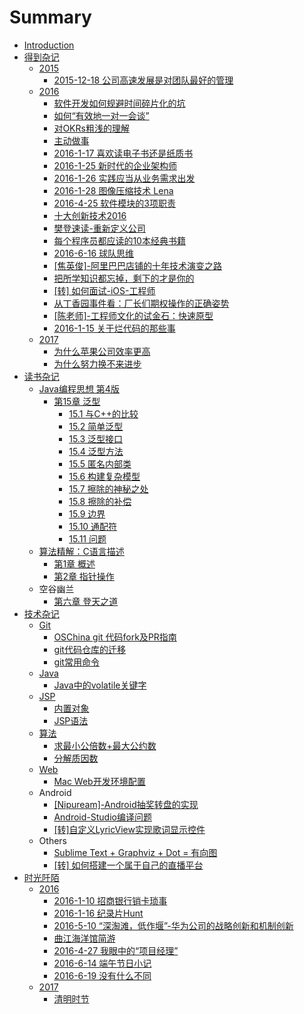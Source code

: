 # Summary

* [Introduction](README.md)
* [得到杂记](de-dao-za-ji.md)
  * [2015](2015.md)
    * [2015-12-18 公司高速发展是对团队最好的管理](de-dao-za-ji/2015/2015-12-18-gong-si-gao-su-fa-zhan-shi-dui-tuan-dui-zui-hao-de-guan-li.md)
  * [2016](de-dao-za-ji/2016.md)
    * [软件开发如何规避时间碎片化的坑](de-dao-za-ji/2016/ruan-jian-kai-fa-ru-he-gui-bi-shi-jian-sui-pian-hua-de-keng.md)
    * [如何“有效地一对一会谈”](de-dao-za-ji/2016/ru-he-201c-you-xiao-di-yi-dui-yi-hui-tan.md)
    * [对OKRs粗浅的理解](de-dao-za-ji/2016/dui-okrs-cu-qian-de-li-jie.md)
    * [主动做事](de-dao-za-ji/2016/zhu-dong-zuo-shi.md)
    * [2016-1-17 喜欢读电子书还是纸质书](de-dao-za-ji/2016/2016-1-17-xi-huan-du-dian-zi-shu-huan-shi-zhi-zhi-shu.md)
    * [2016-1-25 新时代的企业架构师](de-dao-za-ji/2016/2016-1-25-xin-shi-dai-de-qi-ye-jia-gou-shi.md)
    * [2016-1-26 实践应当从业务需求出发](de-dao-za-ji/2016/2016-1-26-shi-jian-ying-dang-cong-ye-wu-xu-qiu-chu-fa.md)
    * [2016-1-28 图像压缩技术 Lena](de-dao-za-ji/2016/2016-1-28-tu-xiang-yasuo-ji-zhu-lena.md)
    * [2016-4-25 软件模块的3项职责](de-dao-za-ji/2016/2016-4-25-ruan-jian-mo-kuai-de-3-xiang-zhi-ze.md)
    * [十大创新技术2016](de-dao-za-ji/2016/shi-da-chuang-xin-ji-zhu-2016.md)
    * [樊登速读-重新定义公司](de-dao-za-ji/2016/fan-deng-su-8bfb-zhong-xin-ding-yi-gong-si.md)
    * [每个程序员都应读的10本经典书籍](de-dao-za-ji/2016/mei-ge-cheng-xu-yuan-du-ying-du-de-10-ben-jing-dian-shu-ji.md)
    * [2016-6-16 球队思维](de-dao-za-ji/2016/2016-6-16-qiu-dui-si-wei.md)
    * [\[焦英俊\]-阿里巴巴店铺的十年技术演变之路](de-dao-za-ji/2016/jiao-ying-4fca5d-a-li-ba-ba-dian-pu-de-shi-nian-ji-zhu-yan-bian-zhi-lu.md)
    * [把所学知识都忘掉，剩下的才是你的](de-dao-za-ji/2016/ba-suo-xue-zhi-shi-du-wang-diao-ff0c-sheng-xia-de-cai-shi-ni-de.md)
    * [\[转\] 如何面试-iOS-工程师](de-dao-za-ji/2016/8f6c5d-ru-he-mian-8bd5-ios-gong-cheng-shi.md)
    * [从丁香园事件看：厂长们期权操作的正确姿势](de-dao-za-ji/2016/cong-ding-xiang-yuan-shi-jian-kan-ff1a-chang-chang-men-qi-quan-cao-zuo-de-zheng-que-zi-shi.md)
    * [\[陈老师\]-工程师文化的试金石：快速原型](de-dao-za-ji/2016/chen-lao-5e085d-gong-cheng-shi-wen-hua-de-shi-jin-shi-ff1a-kuai-su-yuan-xing.md)
    * [2016-1-15 关于烂代码的那些事](de-dao-za-ji/2016/2016-1-15-guan-yu-lan-dai-ma-de-na-xie-shi.md)
  * [2017](de-dao-za-ji/2017.md)
    * [为什么苹果公司效率更高](de-dao-za-ji/2017/wei-shi-yao-ping-guo-gong-si-xiao-lv-geng-gao.md)
    * [为什么努力换不来进步](de-dao-za-ji/2017/wei-shi-yao-nu-li-huan-bu-lai-jin-bu.md)
* [读书杂记](du-shu-za-ji.md)
  * [Java编程思想 第4版](du-shu-za-ji/javabian-cheng-si-xiang-di-4-ban.md)
    * [第15章 泛型](du-shu-za-ji/javabian-cheng-si-xiang-di-4-ban/di-15-zhang-fan-xing.md)
      * [15.1 与C++的比较](du-shu-za-ji/javabian-cheng-si-xiang-di-4-ban/di-15-zhang-fan-xing/151-yu-c-de-bi-jiao.md)
      * [15.2 简单泛型](du-shu-za-ji/javabian-cheng-si-xiang-di-4-ban/di-15-zhang-fan-xing/152-jian-dan-fan-xing.md)
      * [15.3 泛型接口](du-shu-za-ji/javabian-cheng-si-xiang-di-4-ban/di-15-zhang-fan-xing/153-fan-xing-jie-kou.md)
      * [15.4 泛型方法](du-shu-za-ji/javabian-cheng-si-xiang-di-4-ban/di-15-zhang-fan-xing/154-fan-xing-fang-fa.md)
      * [15.5 匿名内部类](du-shu-za-ji/javabian-cheng-si-xiang-di-4-ban/di-15-zhang-fan-xing/155-ni-ming-nei-bu-lei.md)
      * [15.6 构建复杂模型](du-shu-za-ji/javabian-cheng-si-xiang-di-4-ban/di-15-zhang-fan-xing/156-gou-jian-fu-za-mo-xing.md)
      * [15.7 擦除的神秘之处](du-shu-za-ji/javabian-cheng-si-xiang-di-4-ban/di-15-zhang-fan-xing/157-ca-chu-de-shen-mi-zhi-chu.md)
      * [15.8 擦除的补偿](du-shu-za-ji/javabian-cheng-si-xiang-di-4-ban/di-15-zhang-fan-xing/158-ca-chu-de-bu-chang.md)
      * [15.9 边界](du-shu-za-ji/javabian-cheng-si-xiang-di-4-ban/di-15-zhang-fan-xing/159-bian-jie.md)
      * [15.10 通配符](du-shu-za-ji/javabian-cheng-si-xiang-di-4-ban/di-15-zhang-fan-xing/1510-tong-pei-fu.md)
      * [15.11 问题](du-shu-za-ji/javabian-cheng-si-xiang-di-4-ban/di-15-zhang-fan-xing/1511-wen-ti.md)
  * [算法精解：C语言描述](du-shu-za-ji/suan-fa-jing-jie-ff1a-c-yu-yan-miao-shu.md)
    * [第1章 概述](du-shu-za-ji/suan-fa-jing-jie-ff1a-c-yu-yan-miao-shu/di-1-zhang-gai-shu.md)
    * [第2章 指针操作](du-shu-za-ji/suan-fa-jing-jie-ff1a-c-yu-yan-miao-shu/di-2-zhang-zhi-zhen-cao-zuo.md)
  * 空谷幽兰
    * [第六章 登天之道](du-shu-za-ji/di-liu-zhang-deng-tian-zhi-dao.md)
* [技术杂记](ji-shu-za-ji.md)
  * [Git](ji-shu-za-ji/git.md)
    * [OSChina git 代码fork及PR指南](ji-shu-za-ji/git/oschina-git-dai-ma-fork-ji-pr-zhi-nan.md)
    * [git代码仓库的迁移](ji-shu-za-ji/git/gitdai-ma-cang-ku-de-qian-yi.md)
    * [git常用命令](ji-shu-za-ji/git/gitchang-yong-ming-ling.md)
  * [Java](ji-shu-za-ji/java.md)
    * [Java中的volatile关键字](ji-shu-za-ji/java/javazhong-de-volatile-guan-jian-zi.md)
  * [JSP](ji-shu-za-ji/jsp.md)
    * [内置对象](ji-shu-za-ji/jsp/nei-zhi-dui-xiang.md)
    * [JSP语法](ji-shu-za-ji/jsp/jspyu-fa.md)
  * [算法](ji-shu-za-ji/suan-fa.md)
    * [求最小公倍数+最大公约数](ji-shu-za-ji/suan-fa/qiu-zui-xiao-gong-bei-6570+-zui-da-gong-yue-shu.md)
    * [分解质因数](ji-shu-za-ji/suan-fa/fen-jie-zhi-yin-shu.md)
  * [Web](ji-shu-za-ji/web.md)
    * [Mac Web开发环境配置](ji-shu-za-ji/web/mac-webkai-fa-huan-jing-pei-zhi.md)
  * Android
    * [\[Nipuream\]-Android抽奖转盘的实现](ji-shu-za-ji/nipuream-androidchou-jiang-zhuan-pan-de-shi-xian.md)
    * [Android-Studio编译问题](ji-shu-za-ji/android-studiobian-yi-wen-ti.md)
    * [\[转\]自定义LyricView实现歌词显示控件](ji-shu-za-ji/8f6c5d-zi-ding-yi-lyricview-shi-xian-ge-ci-xian-shi-kong-jian.md)
  * Others
    * [Sublime Text + Graphviz + Dot = 有向图](ji-shu-za-ji/sublime-text-+-graphviz-+-dot-you-xiang-tu.md)
    * [\[转\] 如何搭建一个属于自己的直播平台](ji-shu-za-ji/8f6c5d-ru-he-da-jian-yi-ge-shu-yu-zi-ji-de-zhi-bo-ping-tai.md)
* [时光阡陌](shi-guang-qian-mo.md)
  * [2016](2016.md)
    * [2016-1-10 招商银行销卡琐事](shi-guang-qian-mo/2016/2016-1-10-zhao-shang-yin-xing-xiao-qia-suo-shi.md)
    * [2016-1-16 纪录片Hunt](shi-guang-qian-mo/2016/2016-1-16-ji-lupian-hunt.md)
    * [2016-5-10 “深淘滩，低作堰”-华为公司的战略创新和机制创新](shi-guang-qian-mo/2016/2016-5-10-201c-shen-tao-tan-ff0c-di-zuo-yan-201d-hua-wei-gong-si-de-zhan-lve-chuang-xin-he-ji-zhi-chuang-xin.md)
    * [曲江海洋馆简游](shi-guang-qian-mo/2016/qu-jiang-hai-yang-guan-jian-you.md)
    * [2016-4-27 我眼中的“项目经理”](shi-guang-qian-mo/2016/2016-4-27-wo-yan-zhong-de-201c-xiang-mu-jing-li-201d.md)
    * [2016-6-14 端午节日小记](shi-guang-qian-mo/2016/2016-6-14duan-wu-jie-ri-xiao-ji.md)
    * [2016-6-19 没有什么不同](shi-guang-qian-mo/2016/2016-6-19-mei-you-shi-yao-bu-tong.md)
  * [2017](2017.md)
    * [清明时节](shi-guang-qian-mo/2017/qing-ming-shi-jie.md)

